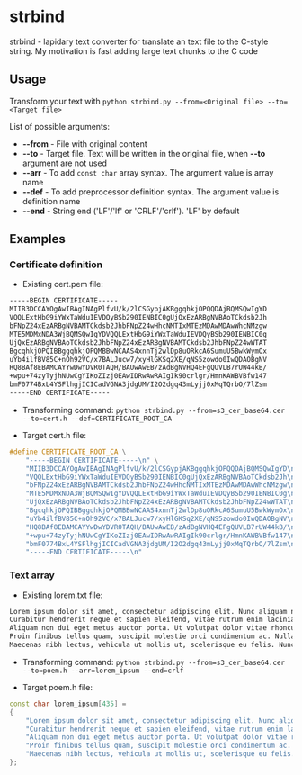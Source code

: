 # strbind
strbind - lapidary text converter for translate an text file to the C-style string. My motivation is fast adding large text chunks to the C code

## Usage

Transform your text with ```python strbind.py --from=<Original file> --to=<Target file>```

List of possible arguments:
* **--from** - File with original content
* **--to** - Target file. Text will be written in the original file, when **--to** argument are not used
* **--arr** - To add ```const char``` array syntax. The argument value is array name
* **--def** - To add preprocessor definition syntax. The argument value is definition name
* **--end** - String end ('LF'/'lf' or 'CRLF'/'crlf'). 'LF' by default

## Examples
### Certificate definition
* Existing cert.pem file:
```txt
-----BEGIN CERTIFICATE-----
MIIB3DCCAYOgAwIBAgINAgPlfvU/k/2lCSGypjAKBggqhkjOPQQDAjBQMSQwIgYD
VQQLExtHbG9iYWxTaWduIEVDQyBSb290IENBIC0gUjQxEzARBgNVBAoTCkdsb2Jh
bFNpZ24xEzARBgNVBAMTCkdsb2JhbFNpZ24wHhcNMTIxMTEzMDAwMDAwWhcNMzgw
MTE5MDMxNDA3WjBQMSQwIgYDVQQLExtHbG9iYWxTaWduIEVDQyBSb290IENBIC0g
UjQxEzARBgNVBAoTCkdsb2JhbFNpZ24xEzARBgNVBAMTCkdsb2JhbFNpZ24wWTAT
BgcqhkjOPQIBBggqhkjOPQMBBwNCAAS4xnnTj2wlDp8uORkcA6SumuU5BwkWymOx
uYb4ilfBV85C+nOh92VC/x7BALJucw7/xyHlGKSq2XE/qNS5zowdo0IwQDAOBgNV
HQ8BAf8EBAMCAYYwDwYDVR0TAQH/BAUwAwEB/zAdBgNVHQ4EFgQUVLB7rUW44kB/
+wpu+74zyTyjhNUwCgYIKoZIzj0EAwIDRwAwRAIgIk90crlgr/HmnKAWBVBfw147
bmF0774BxL4YSFlhgjICICadVGNA3jdgUM/I2O2dgq43mLyjj0xMqTQrbO/7lZsm
-----END CERTIFICATE-----
```
* Transforming command: ```python strbind.py --from=s3_cer_base64.cer --to=cert.h --def=CERTIFICATE_ROOT_CA```

* Target cert.h file:
```cpp
#define CERTIFICATE_ROOT_CA \
    "-----BEGIN CERTIFICATE-----\n" \
    "MIIB3DCCAYOgAwIBAgINAgPlfvU/k/2lCSGypjAKBggqhkjOPQQDAjBQMSQwIgYD\n" \
    "VQQLExtHbG9iYWxTaWduIEVDQyBSb290IENBIC0gUjQxEzARBgNVBAoTCkdsb2Jh\n" \
    "bFNpZ24xEzARBgNVBAMTCkdsb2JhbFNpZ24wHhcNMTIxMTEzMDAwMDAwWhcNMzgw\n" \
    "MTE5MDMxNDA3WjBQMSQwIgYDVQQLExtHbG9iYWxTaWduIEVDQyBSb290IENBIC0g\n" \
    "UjQxEzARBgNVBAoTCkdsb2JhbFNpZ24xEzARBgNVBAMTCkdsb2JhbFNpZ24wWTAT\n" \
    "BgcqhkjOPQIBBggqhkjOPQMBBwNCAAS4xnnTj2wlDp8uORkcA6SumuU5BwkWymOx\n" \
    "uYb4ilfBV85C+nOh92VC/x7BALJucw7/xyHlGKSq2XE/qNS5zowdo0IwQDAOBgNV\n" \
    "HQ8BAf8EBAMCAYYwDwYDVR0TAQH/BAUwAwEB/zAdBgNVHQ4EFgQUVLB7rUW44kB/\n" \
    "+wpu+74zyTyjhNUwCgYIKoZIzj0EAwIDRwAwRAIgIk90crlgr/HmnKAWBVBfw147\n" \
    "bmF0774BxL4YSFlhgjICICadVGNA3jdgUM/I2O2dgq43mLyjj0xMqTQrbO/7lZsm\n" \
    "-----END CERTIFICATE-----\n"
```
### Text array
* Existing lorem.txt file:
```txt
Lorem ipsum dolor sit amet, consectetur adipiscing elit. Nunc aliquam non sapien a rhoncus.
Curabitur hendrerit neque et sapien eleifend, vitae rutrum enim lacinia.
Aliquam non dui eget metus auctor porta. Ut volutpat dolor vitae rhoncus tristique.
Proin finibus tellus quam, suscipit molestie orci condimentum ac. Nullam et sem justo.
Maecenas nibh lectus, vehicula ut mollis ut, scelerisque eu felis. Nunc non cursus quam, et
```

* Transforming command: ```python strbind.py --from=s3_cer_base64.cer --to=poem.h --arr=lorem_ipsum --end=crlf```

* Target poem.h file:
```cpp
const char lorem_ipsum[435] = 
{
    "Lorem ipsum dolor sit amet, consectetur adipiscing elit. Nunc aliquam non sapien a rhoncus.\r\n"
    "Curabitur hendrerit neque et sapien eleifend, vitae rutrum enim lacinia.\r\n"
    "Aliquam non dui eget metus auctor porta. Ut volutpat dolor vitae rhoncus tristique.\r\n"
    "Proin finibus tellus quam, suscipit molestie orci condimentum ac. Nullam et sem justo.\r\n"
    "Maecenas nibh lectus, vehicula ut mollis ut, scelerisque eu felis. Nunc non cursus quam, et.\r\n"
};
```
